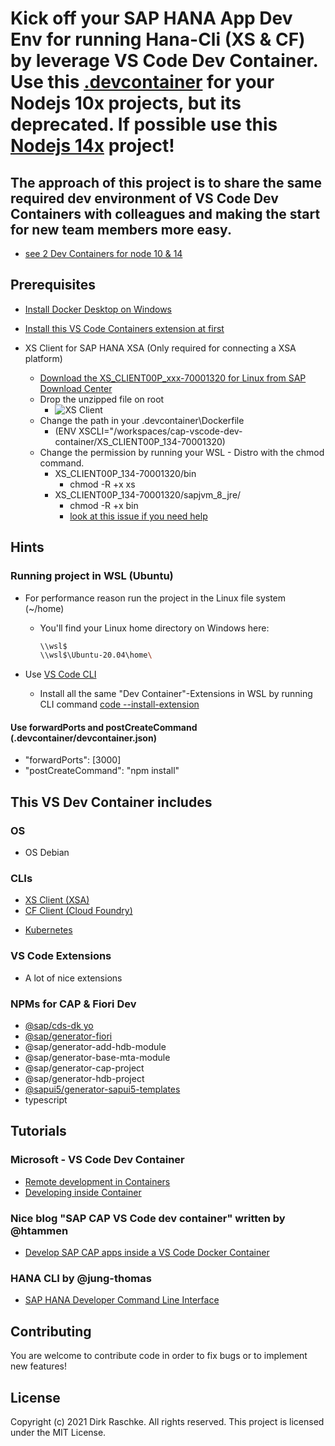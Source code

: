 # Kick off your SAP HANA App Dev Env for running Hana-Cli (XS & CF) by leverage VS Code Dev Container. Use this [.devcontainer](https://github.com/draschke/vscode-sap-hana-dev-env-for-running-hana-cli/tree/main/.devcontainer) for your Nodejs 10x projects, but its deprecated. If possible use this [Nodejs 14x](https://github.com/draschke/vsc-sap-hana-mta-dev-env-node14x) project!

## The approach of this project is to share the same required dev environment of VS Code Dev Containers with colleagues and making the start for new team members more easy. 

- [see 2 Dev Containers for node 10 & 14](https://github.com/draschke/vsc-sap-hana-mta-dev-env-node10x/blob/main/images/2-monitors.png)

## Prerequisites

- [Install Docker Desktop on Windows](https://docs.docker.com/docker-for-windows/install/)

- [Install this VS Code Containers extension at first](https://code.visualstudio.com/docs/remote/containers-tutorial#_install-the-extension)

- XS Client for SAP HANA XSA (Only required for connecting a XSA platform)
  - [Download the XS_CLIENT00P_xxx-70001320 for Linux from SAP Download Center](https://launchpad.support.sap.com/#/softwarecenter/template/products/related/_APP=00200682500000001943&_EVENT=DISPHIER&HEADER=Y&FUNCTIONBAR=N&EVENT=TREE&NE=NAVIGATE&ENR=73554900100900001301&V=MAINT/SAP%20HANA%20PLATFORM%20EDITION%202.0)
  - Drop the unzipped file on root
    - ![XS Client](https://github.com/draschke/vscode-sap-hana-dev-environment-for-cf-and-xs/blob/main/images/node10.png)
  - Change the path in your .devcontainer\Dockerfile
    - (ENV XSCLI="/workspaces/cap-vscode-dev-container/XS_CLIENT00P_134-70001320)
  - Change the permission by running your WSL - Distro with the chmod command.
    - XS_CLIENT00P_134-70001320/bin
      - chmod -R +x xs
    - XS_CLIENT00P_134-70001320/sapjvm_8_jre/
      - chmod -R +x bin
      - [look at this issue if you need help](https://github.com/draschke/vscode-sap-hana-dev-env-for-running-hana-cli/issues/1#issuecomment-891732622)

## Hints

### Running project in WSL (Ubuntu)

- For performance reason run the project in the Linux file system (~/home)
  - You'll find your Linux home directory on Windows here:
  
    ```bash
    \\wsl$
    \\wsl$\Ubuntu-20.04\home\
    ```

- Use [VS Code CLI](https://code.visualstudio.com/docs/editor/command-line)
  - Install all the same "Dev Container"-Extensions in WSL by running CLI command [code --install-extension](https://github.com/draschke/vsc-sap-hana-mta-dev-env-node10x/blob/main/install-extensions.txt)

#### Use forwardPorts and postCreateCommand (.devcontainer/devcontainer.json)

- "forwardPorts": [3000]
- "postCreateCommand": "npm install"

## This VS Dev Container includes

### OS

- OS Debian

### CLIs

- [XS Client (XSA)](https://launchpad.support.sap.com/#/softwarecenter/template/products/related/_APP=00200682500000001943&_EVENT=DISPHIER&HEADER=Y&FUNCTIONBAR=N&EVENT=TREE&NE=NAVIGATE&ENR=73554900100900001301&V=MAINT/SAP%20HANA%20PLATFORM%20EDITION%202.0)
- [CF Client (Cloud Foundry)](https://docs.cloudfoundry.org/cf-cli/install-go-cli.html#pkg-linux)
<!-- - [HANA Client](https://www.npmjs.com/package/hana-cli) -->
- [Kubernetes](https://kubernetes.io/docs/tasks/tools/install-kubectl-linux/)

### VS Code Extensions

- A lot of nice extensions
  
### NPMs for CAP & Fiori Dev

- [@sap/cds-dk yo](https://www.npmjs.com/package/@sap/cds-dk)
- [@sap/generator-fiori](https://www.npmjs.com/package/@sap/generator-fiori)
- @sap/generator-add-hdb-module
- @sap/generator-base-mta-module
- @sap/generator-cap-project
- @sap/generator-hdb-project
- [@sapui5/generator-sapui5-templates](https://www.npmjs.com/package/@sapui5/generator-sapui5-templates)
- typescript

## Tutorials

### Microsoft - VS Code Dev Container

- [Remote development in Containers](https://code.visualstudio.com/docs/remote/containers-tutorial)
- [Developing inside Container](https://code.visualstudio.com/docs/remote/containers)

### Nice blog "SAP CAP VS Code dev container" written by @htammen

- [Develop SAP CAP apps inside a VS Code Docker Container](https://blogs.sap.com/2020/02/20/develop-sap-cap-apps-inside-a-vs-code-docker-container/)

### HANA CLI by @jung-thomas

- [SAP HANA Developer Command Line Interface](https://github.com/SAP-samples/hana-developer-cli-tool-example)

## Contributing

You are welcome to contribute code in order to fix bugs or to implement new features!

## License

Copyright (c) 2021 Dirk Raschke. All rights reserved. This project is licensed under the MIT License.
